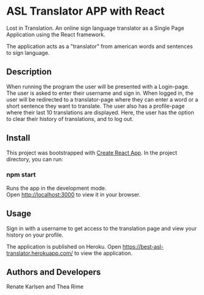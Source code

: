 # ASL Translator APP with React
Lost in Translation. An online sign language translator as a Single Page Application using the React framework.

The application acts as a "translator" from american words and sentences to sign language.

## Description
When running the program the user will be presented with a Login-page. The user is asked to enter their username and sign in. When logged in, the user will be redirected to a translator-page where they can enter a word or a short sentence they want to translate. 
The user also has a profile-page where their last 10 translations are displayed. Here, the user has the option to clear their history of translations, and to log out. 

## Install 

This project was bootstrapped with [Create React App](https://github.com/facebook/create-react-app).
In the project directory, you can run:
### npm start

Runs the app in the development mode.\
Open [http://localhost:3000](http://localhost:3000) to view it in your browser.

## Usage 
Sign in with a username to get access to the translation page and view your history on your profile. 

The application is published on Heroku.
Open https://best-asl-translator.herokuapp.com/ to view the application.

## Authors and Developers
Renate Karlsen and Thea Rime
